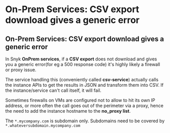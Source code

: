 # On-Prem Services: CSV export download gives a generic error

##  On-Prem Services: CSV export download gives a generic error

In Snyk **OnPrem services**, if a **CSV export** does not download and gives you a generic error\(for eg a 500 response code\) it's highly likely a firewall or proxy issue.

 The service handling this \(conveniently called **csv-service**\) actually calls the instance APIs to get the results in JSON and transform them into CSV. If the instance/service can't call itself, it will fail.

 Sometimes firewalls on VMs are configured not to allow to hit its own IP address, or more often the call goes out of the perimeter via a proxy, hence the need to add the instance hostname to the **no\_proxy list**.

The `*.mycompany.com` is subdomain only. Subdomains need to be covered by `*.whateversubdomain.mycompany.com`

